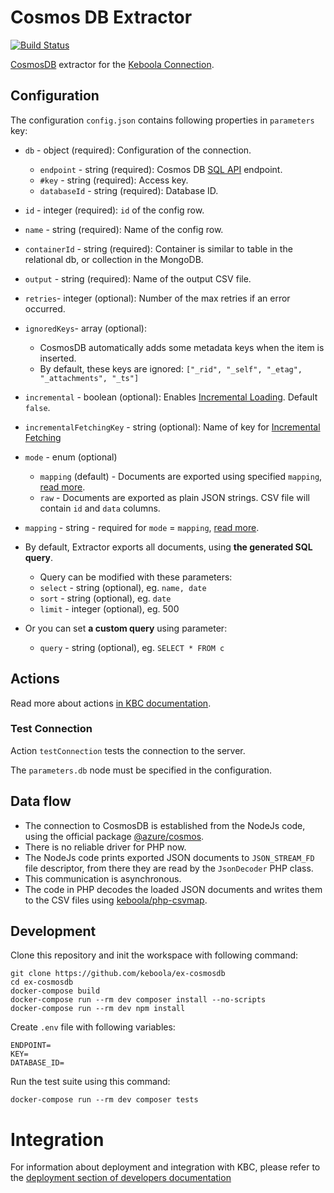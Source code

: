 # Cosmos DB Extractor

[![Build Status](https://travis-ci.com/keboola/ex-cosmosdb.svg?branch=master)](https://travis-ci.com/keboola/my-component)

[CosmosDB](https://azure.microsoft.com/en-us/free/cosmos-db) extractor for the [Keboola Connection](https://www.keboola.com).

## Configuration

The configuration `config.json` contains following properties in `parameters` key: 
- `db` - object (required): Configuration of the connection.
    - `endpoint` - string (required): Cosmos DB [SQL API](https://docs.microsoft.com/en-us/azure/cosmos-db/sql-query-getting-started) endpoint.
    - `#key` - string (required): Access key.
    - `databaseId` - string (required): Database ID.
- `id` - integer (required): `id` of the config row.
- `name` - string (required): Name of the config row.
- `containerId` - string (required): Container is similar to table in the relational db, or collection in the MongoDB.
- `output` - string (required): Name of the output CSV file.
- `retries`- integer (optional): Number of the max retries if an error occurred.
- `ignoredKeys`- array (optional): 
    - CosmosDB automatically adds some metadata keys when the item is inserted.
    - By default, these keys are ignored: `["_rid", "_self", "_etag", "_attachments", "_ts"]`
- `incremental` - boolean (optional): Enables [Incremental Loading](https://help.keboola.com/storage/tables/#incremental-loading). Default `false`.
- `incrementalFetchingKey` - string (optional): Name of key for [Incremental Fetching](https://help.keboola.com/components/extractors/database/#incremental-fetching)
- `mode` - enum (optional)
    - `mapping` (default) - Documents are exported using specified `mapping`, [read more](https://github.com/keboola/php-csvmap).
    - `raw` - Documents are exported as plain JSON strings. CSV file will contain `id` and `data` columns.
- `mapping` - string - required for `mode` = `mapping`, [read more](https://github.com/keboola/php-csvmap).



- By default, Extractor exports all documents, using **the generated SQL query**.     
    - Query can be modified with these parameters:
    - `select` - string (optional), eg. `name, date`
    - `sort` - string (optional), eg. `date`
    - `limit` - integer (optional), eg. 500

    
    
- Or you can set **a custom query** using parameter:
    - `query` - string (optional), eg. `SELECT * FROM c`


## Actions

Read more about actions [in KBC documentation](https://developers.keboola.com/extend/common-interface/actions/).

### Test Connection

Action `testConnection` tests the connection to the server.

The `parameters.db` node must be specified in the configuration.

## Data flow

- The connection to CosmosDB is established from the NodeJs code, using the official package [@azure/cosmos](https://www.npmjs.com/package/@azure/cosmos).
- There is no reliable driver for PHP now.
- The NodeJs code prints exported JSON documents to `JSON_STREAM_FD` file descriptor, from there they are read by the `JsonDecoder` PHP class.
- This communication is asynchronous.
- The code in PHP decodes the loaded JSON documents and writes them to the CSV files using [keboola/php-csvmap](https://github.com/keboola/php-csvmap).

## Development
 
Clone this repository and init the workspace with following command:

```
git clone https://github.com/keboola/ex-cosmosdb
cd ex-cosmosdb
docker-compose build
docker-compose run --rm dev composer install --no-scripts
docker-compose run --rm dev npm install
```

Create `.env` file with following variables:
```env
ENDPOINT=
KEY=
DATABASE_ID=
```


Run the test suite using this command:

```
docker-compose run --rm dev composer tests
```
 
# Integration

For information about deployment and integration with KBC, please refer to the [deployment section of developers documentation](https://developers.keboola.com/extend/component/deployment/) 
